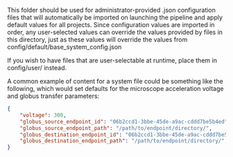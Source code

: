 This folder should be used for administrator-provided .json configuration files that will automatically be imported on launching the pipeline and apply default values for all projects.  Since configuration values are imported in order, any user-selected values can override the values provided by files in this directory, just as these values will override the values from config/default/base_system_config.json

If you wish to have files that are user-selectable at runtime, place them in config/user/ instead.

A common example of content for a system file could be something like the following, which would set defaults for the microscope acceleration voltage and globus transfer parameters:
```JSON
{
    "voltage": 300,
    "globus_source_endpoint_id": "06b2ccd1-3bbe-45de-a9ac-cddd7be5b4ed",
    "globus_source_endpoint_path": "/path/to/endpoint/directory/",
    "globus_destination_endpoint_id": "06b2ccd1-3bbe-45de-a9ac-cddd7be5b4ee",
    "globus_destination_endpoint_path": "/path/to/endpoint/directory/",
}
```